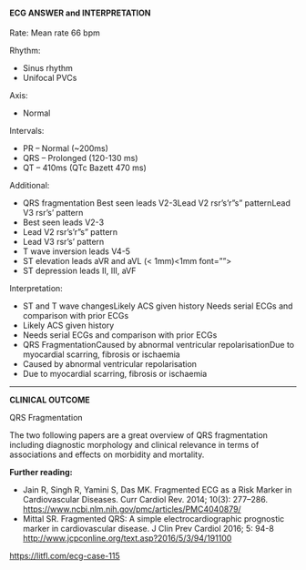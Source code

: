 #### ECG ANSWER and INTERPRETATION
Rate: Mean rate 66 bpm 

Rhythm:
* Sinus rhythm 
* Unifocal PVCs 

Axis:
* Normal 

Intervals:
* PR – Normal (~200ms) 
* QRS – Prolonged (120-130 ms) 
* QT – 410ms (QTc Bazett 470 ms) 

Additional:
* QRS fragmentation Best seen leads V2-3Lead V2 rsr’s’r”s” patternLead V3 rsr’s’ pattern 
* Best seen leads V2-3 
* Lead V2 rsr’s’r”s” pattern 
* Lead V3 rsr’s’ pattern 
* T wave inversion leads V4-5 
* ST elevation leads aVR and aVL (< 1mm)<1mm font=””> 
* ST depression leads II, III, aVF 

Interpretation:
* ST and T wave changesLikely ACS given history Needs serial ECGs and comparison with prior ECGs 
* Likely ACS given history  
* Needs serial ECGs and comparison with prior ECGs 
* QRS FragmentationCaused by abnormal ventricular repolarisationDue to myocardial scarring, fibrosis or ischaemia 
* Caused by abnormal ventricular repolarisation 
* Due to myocardial scarring, fibrosis or ischaemia 

---------------

**CLINICAL OUTCOME**

QRS Fragmentation

The two following papers are a great overview of QRS fragmentation including diagnostic morphology and clinical relevance in terms of associations and effects on morbidity and mortality.

**Further reading:**
* Jain R, Singh R, Yamini S, Das MK. Fragmented ECG as a Risk Marker in Cardiovascular Diseases. Curr Cardiol Rev. 2014; 10(3): 277–286. <https://www.ncbi.nlm.nih.gov/pmc/articles/PMC4040879/>
* Mittal SR. Fragmented QRS: A simple electrocardiographic prognostic marker in cardiovascular disease. J Clin Prev Cardiol 2016; 5: 94-8 <http://www.jcpconline.org/text.asp?2016/5/3/94/191100>

<https://litfl.com/ecg-case-115>